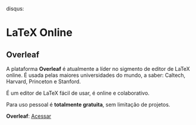 disqus:

# LaTeX Online 

## Overleaf

A plataforma **Overleaf** é atualmente a líder no sigmento de editor de LaTeX online. É usada pelas maiores universidades do mundo, a saber: Caltech, Harvard, Princeton e Stanford.

É um editor de LaTeX fácil de usar, é online e colaborativo.

Para uso pessoal é **totalmente gratuita**, sem limitação de projetos.

**Overleaf**: [Acessar](https://pt.overleaf.com/)

